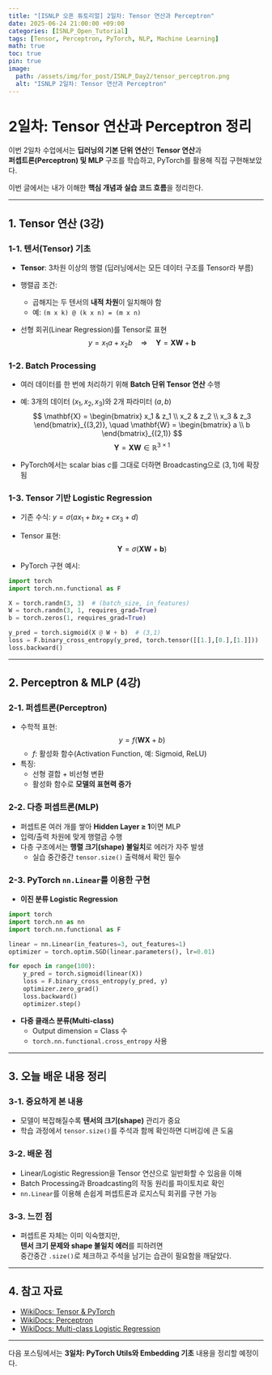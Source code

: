 ```yaml
---
title: "[ISNLP 오픈 튜토리얼] 2일차: Tensor 연산과 Perceptron"
date: 2025-06-24 21:00:00 +09:00
categories: [ISNLP_Open_Tutorial]
tags: [Tensor, Perceptron, PyTorch, NLP, Machine Learning]
math: true
toc: true
pin: true
image:
  path: /assets/img/for_post/ISNLP_Day2/tensor_perceptron.png
  alt: "ISNLP 2일차: Tensor 연산과 Perceptron"
---
```


# 2일차: Tensor 연산과 Perceptron 정리

이번 2일차 수업에서는 **딥러닝의 기본 단위 연산**인 **Tensor 연산**과  
**퍼셉트론(Perceptron) 및 MLP** 구조를 학습하고, PyTorch를 활용해 직접 구현해보았다.  

이번 글에서는 내가 이해한 **핵심 개념과 실습 코드 흐름**을 정리한다.

---

## 1. Tensor 연산 (3강)

### 1-1. 텐서(Tensor) 기초
- **Tensor**: 3차원 이상의 행렬 (딥러닝에서는 모든 데이터 구조를 Tensor라 부름)
- 행렬곱 조건:
  - 곱해지는 두 텐서의 **내적 차원**이 일치해야 함
  - 예: `(m x k) @ (k x n) = (m x n)`

- 선형 회귀(Linear Regression)를 Tensor로 표현  
  $$
  y = x_1 a + x_2 b \quad \Rightarrow \quad 
  \mathbf{Y} = \mathbf{X} \mathbf{W} + \mathbf{b}
  $$

### 1-2. Batch Processing
- 여러 데이터를 한 번에 처리하기 위해 **Batch 단위 Tensor 연산** 수행
- 예: 3개의 데이터 $(x_1, x_2, x_3)$와 2개 파라미터 $(a,b)$
  $$
  \mathbf{X} =
  \begin{bmatrix}
  x_1 & z_1 \\
  x_2 & z_2 \\
  x_3 & z_3
  \end{bmatrix}_{(3,2)}, 
  \quad
  \mathbf{W} =
  \begin{bmatrix}
  a \\ b
  \end{bmatrix}_{(2,1)}
  $$
  $$
  \mathbf{Y} = \mathbf{XW} \in \mathbb{R}^{3 \times 1}
  $$

- PyTorch에서는 scalar bias $c$를 그대로 더하면 Broadcasting으로 $(3,1)$에 확장됨

### 1-3. Tensor 기반 Logistic Regression
- 기존 수식: $y = \sigma(ax_1 + bx_2 + cx_3 + d)$
- Tensor 표현:  
  $$
  \mathbf{Y} = \sigma(\mathbf{XW} + \mathbf{b})
  $$

- PyTorch 구현 예시:

```py
import torch
import torch.nn.functional as F

X = torch.randn(3, 3)  # (batch_size, in_features)
W = torch.randn(3, 1, requires_grad=True)
b = torch.zeros(1, requires_grad=True)

y_pred = torch.sigmoid(X @ W + b)  # (3,1)
loss = F.binary_cross_entropy(y_pred, torch.tensor([[1.],[0.],[1.]]))
loss.backward()
```

---

## 2. Perceptron & MLP (4강)

### 2-1. 퍼셉트론(Perceptron)
- 수학적 표현:  
  $$
  y = f(\mathbf{W} \mathbf{X} + b)
  $$
  - $f$: 활성화 함수(Activation Function, 예: Sigmoid, ReLU)
- 특징:
  - 선형 결합 + 비선형 변환
  - 활성화 함수로 **모델의 표현력 증가**

### 2-2. 다층 퍼셉트론(MLP)
- 퍼셉트론 여러 개를 쌓아 **Hidden Layer ≥ 1**이면 MLP
- 입력/출력 차원에 맞게 행렬곱 수행
- 다층 구조에서는 **행렬 크기(shape) 불일치**로 에러가 자주 발생
  - 실습 중간중간 `tensor.size()` 출력해서 확인 필수

### 2-3. PyTorch `nn.Linear`를 이용한 구현
- **이진 분류 Logistic Regression**

```py
import torch
import torch.nn as nn
import torch.nn.functional as F

linear = nn.Linear(in_features=3, out_features=1)
optimizer = torch.optim.SGD(linear.parameters(), lr=0.01)

for epoch in range(100):
    y_pred = torch.sigmoid(linear(X))
    loss = F.binary_cross_entropy(y_pred, y)
    optimizer.zero_grad()
    loss.backward()
    optimizer.step()
```

- **다중 클래스 분류(Multi-class)**
  - Output dimension = Class 수
  - `torch.nn.functional.cross_entropy` 사용

---

## 3. 오늘 배운 내용 정리

### 3-1. 중요하게 본 내용
- 모델이 복잡해질수록 **텐서의 크기(shape)** 관리가 중요
- 학습 과정에서 `tensor.size()`를 주석과 함께 확인하면 디버깅에 큰 도움

### 3-2. 배운 점
- Linear/Logistic Regression을 Tensor 연산으로 일반화할 수 있음을 이해
- Batch Processing과 Broadcasting의 작동 원리를 파이토치로 확인
- `nn.Linear`를 이용해 손쉽게 퍼셉트론과 로지스틱 회귀를 구현 가능

### 3-3. 느낀 점
- 퍼셉트론 자체는 이미 익숙했지만,  
  **텐서 크기 문제와 shape 불일치 에러**를 피하려면  
  중간중간 `.size()`로 체크하고 주석을 남기는 습관이 필요함을 깨달았다.

---

## 4. 참고 자료
- [WikiDocs: Tensor & PyTorch](https://wikidocs.net/24958)
- [WikiDocs: Perceptron](https://wikidocs.net/24987)
- [WikiDocs: Multi-class Logistic Regression](https://wikidocs.net/150781)

---

다음 포스팅에서는 **3일차: PyTorch Utils와 Embedding 기초** 내용을 정리할 예정이다.
